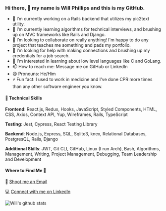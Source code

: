 ### Hi there, 👋 my name is Will Phillips and this is my GitHub.

- 🔭 I’m currently working on a Rails backend that utilizes my pic2text utility.
- 🌱 I’m currently learning algorithms for technical interviews, and brushing up on MVC frameworks like Rails and Django.
- 👯 I’m looking to collaborate on really anything! I'm happy to do any project that teaches me something and pads my portfolio.
- 🤔 I’m looking for help with making connections and brushing up my credentials for a job search.
- 💬 I'm interested in learning about low level languages like C and GoLang.
- 📫 How to reach me: Message me on GitHub or LinkedIn
- 😄 Pronouns: He/Him
- ⚡ Fun fact: I used to work in medicine and I've done CPR more times than any other software engineer you know.

#### 🚀 Technical Skills 
**Frontend**: React.js, Redux, Hooks, JavaScript, Styled Components, HTML, CSS, Axios, Context API, Yup, Wireframes, Rails, TypeScript

**Testing**: Jest, Cypress, React Testing Library

**Backend**: Node.js, Express, SQL, Sqlite3, knex, Relational Databases, PostgresQL, Rails, Django

**Additional Skills**: JWT, Git CLI, GitHub, Linux (I run Arch), Bash, Algorithms, Management, Writing, Project Management, Debugging, Team Leadership and Development

#### Where to Find Me 📍

📩 [Shoot me an Email](42WPhillips42@gmail.com)

💻️ [Connect with me on LinkedIn](https://www.linkedin.com/in/wrwphillips/)



![Will's github stats](https://github-readme-stats.vercel.app/api?username=WRWPhillips)
